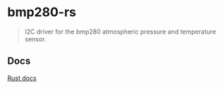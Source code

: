 # bmp280-rs

> I2C driver for the bmp280 atmospheric pressure and temperature sensor.

## Docs
[Rust docs](https://pietgeursen.github.io/bmp280-rs/bmp280/index.html)
